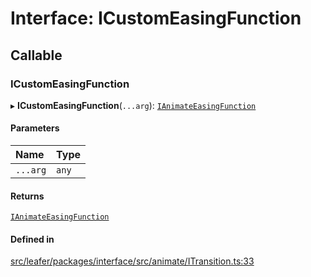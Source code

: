 # Interface: ICustomEasingFunction

## Callable

### ICustomEasingFunction

▸ **ICustomEasingFunction**(`...arg`): [`IAnimateEasingFunction`](IAnimateEasingFunction.md)

#### Parameters

| Name | Type |
| :------ | :------ |
| `...arg` | `any` |

#### Returns

[`IAnimateEasingFunction`](IAnimateEasingFunction.md)

#### Defined in

[src/leafer/packages/interface/src/animate/ITransition.ts:33](https://github.com/leaferjs/leafer/blob/d3ec2c9bd49557a0d74aae684f8e3d3d557af194/packages/interface/src/animate/ITransition.ts#L33)
